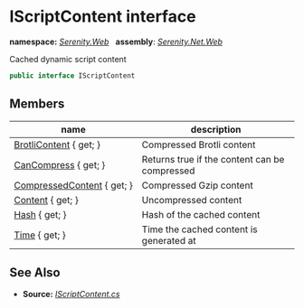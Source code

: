 # IScriptContent interface
**namespace:** *[Serenity.Web](../README.md#serenity.web-namespace)*   **assembly**: *[Serenity.Net.Web](../README.md)*

Cached dynamic script content

```csharp
public interface IScriptContent
```

## Members

| name | description |
| --- | --- |
| [BrotliContent](IScriptContent/BrotliContent.md) { get; } | Compressed Brotli content |
| [CanCompress](IScriptContent/CanCompress.md) { get; } | Returns true if the content can be compressed |
| [CompressedContent](IScriptContent/CompressedContent.md) { get; } | Compressed Gzip content |
| [Content](IScriptContent/Content.md) { get; } | Uncompressed content |
| [Hash](IScriptContent/Hash.md) { get; } | Hash of the cached content |
| [Time](IScriptContent/Time.md) { get; } | Time the cached content is generated at |

## See Also

* **Source:** *[IScriptContent.cs](https://github.com/serenity-is/Serenity/blob/master/src/Serenity.Net.Web/DynamicScript/DynamicScript/IScriptContent.cs)*